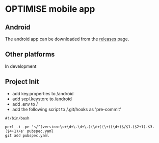 # OPTIMISE mobile app

## Android
The android app can be downloaded from the [releases](https://github.com/OPTIMISE-Platform/mobile_app/releases) page.

## Other platforms
In development

## Project Init
- add key.properties to /android
- add sepl.keystore to /android
- add .env to /
- add the following script to /.git/hooks as 'pre-commit'

```
#!/bin/bash

perl -i -pe 's/^(version:\s+\d+\.\d+\.)(\d+)(\+)(\d+)$/$1.($2+1).$3.($4+1)/e' pubspec.yaml
git add pubspec.yaml
```